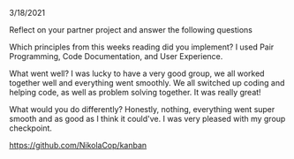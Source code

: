 3/18/2021

Reflect on your partner project and answer the following questions

Which principles from this weeks reading did you implement? I used Pair Programming, Code Documentation, and User Experience.

What went well? 
I was lucky to have a very good group, we all worked together well and everything went smoothly.
We all switched up coding and helping code, as well as problem solving together. It was really great!

What would you do differently?
Honestly, nothing, everything went super smooth and as good as I think it could've. I was very pleased with my group checkpoint.


https://github.com/NikolaCop/kanban